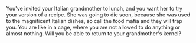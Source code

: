 You've invited your Italian grandmother to lunch, and you want her to try your version of a recipe. She was going to die soon, because she was used to the magnificent Italian dishes, so call the food mafia and they will trap you. You are like in a cage, where you are not allowed to do anything or almost nothing. Will you be able to return to your grandmother's kernel?

